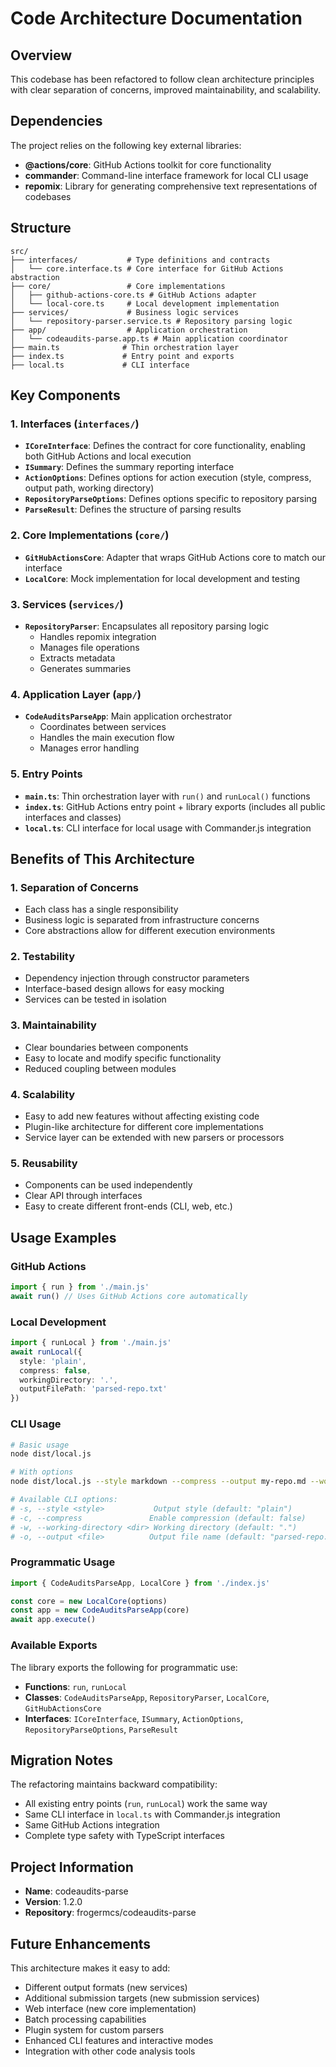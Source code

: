 # Code Architecture Documentation

## Overview

This codebase has been refactored to follow clean architecture principles with clear separation of concerns, improved maintainability, and scalability.

## Dependencies

The project relies on the following key external libraries:
- **@actions/core**: GitHub Actions toolkit for core functionality
- **commander**: Command-line interface framework for local CLI usage
- **repomix**: Library for generating comprehensive text representations of codebases

## Structure

```
src/
├── interfaces/           # Type definitions and contracts
│   └── core.interface.ts # Core interface for GitHub Actions abstraction
├── core/                 # Core implementations
│   ├── github-actions-core.ts # GitHub Actions adapter
│   └── local-core.ts     # Local development implementation
├── services/             # Business logic services
│   └── repository-parser.service.ts # Repository parsing logic
├── app/                  # Application orchestration
│   └── codeaudits-parse.app.ts # Main application coordinator
├── main.ts              # Thin orchestration layer
├── index.ts             # Entry point and exports
├── local.ts             # CLI interface
```

## Key Components

### 1. Interfaces (`interfaces/`)
- **`ICoreInterface`**: Defines the contract for core functionality, enabling both GitHub Actions and local execution
- **`ISummary`**: Defines the summary reporting interface
- **`ActionOptions`**: Defines options for action execution (style, compress, output path, working directory)
- **`RepositoryParseOptions`**: Defines options specific to repository parsing
- **`ParseResult`**: Defines the structure of parsing results

### 2. Core Implementations (`core/`)
- **`GitHubActionsCore`**: Adapter that wraps GitHub Actions core to match our interface
- **`LocalCore`**: Mock implementation for local development and testing

### 3. Services (`services/`)
- **`RepositoryParser`**: Encapsulates all repository parsing logic
  - Handles repomix integration
  - Manages file operations
  - Extracts metadata
  - Generates summaries

### 4. Application Layer (`app/`)
- **`CodeAuditsParseApp`**: Main application orchestrator
  - Coordinates between services
  - Handles the main execution flow
  - Manages error handling

### 5. Entry Points
- **`main.ts`**: Thin orchestration layer with `run()` and `runLocal()` functions
- **`index.ts`**: GitHub Actions entry point + library exports (includes all public interfaces and classes)
- **`local.ts`**: CLI interface for local usage with Commander.js integration

## Benefits of This Architecture

### 1. **Separation of Concerns**
- Each class has a single responsibility
- Business logic is separated from infrastructure concerns
- Core abstractions allow for different execution environments

### 2. **Testability**
- Dependency injection through constructor parameters
- Interface-based design allows for easy mocking
- Services can be tested in isolation

### 3. **Maintainability**
- Clear boundaries between components
- Easy to locate and modify specific functionality
- Reduced coupling between modules

### 4. **Scalability**
- Easy to add new features without affecting existing code
- Plugin-like architecture for different core implementations
- Service layer can be extended with new parsers or processors

### 5. **Reusability**
- Components can be used independently
- Clear API through interfaces
- Easy to create different front-ends (CLI, web, etc.)

## Usage Examples

### GitHub Actions
```typescript
import { run } from './main.js'
await run() // Uses GitHub Actions core automatically
```

### Local Development
```typescript
import { runLocal } from './main.js'
await runLocal({
  style: 'plain',
  compress: false,
  workingDirectory: '.',
  outputFilePath: 'parsed-repo.txt'
})
```

### CLI Usage
```bash
# Basic usage
node dist/local.js

# With options
node dist/local.js --style markdown --compress --output my-repo.md --working-directory ./src

# Available CLI options:
# -s, --style <style>           Output style (default: "plain")
# -c, --compress               Enable compression (default: false)
# -w, --working-directory <dir> Working directory (default: ".")
# -o, --output <file>          Output file name (default: "parsed-repo.txt")
```

### Programmatic Usage
```typescript
import { CodeAuditsParseApp, LocalCore } from './index.js'

const core = new LocalCore(options)
const app = new CodeAuditsParseApp(core)
await app.execute()
```

### Available Exports
The library exports the following for programmatic use:
- **Functions**: `run`, `runLocal`
- **Classes**: `CodeAuditsParseApp`, `RepositoryParser`, `LocalCore`, `GitHubActionsCore`
- **Interfaces**: `ICoreInterface`, `ISummary`, `ActionOptions`, `RepositoryParseOptions`, `ParseResult`

## Migration Notes

The refactoring maintains backward compatibility:
- All existing entry points (`run`, `runLocal`) work the same way
- Same CLI interface in `local.ts` with Commander.js integration
- Same GitHub Actions integration
- Complete type safety with TypeScript interfaces

## Project Information

- **Name**: codeaudits-parse
- **Version**: 1.2.0
- **Repository**: frogermcs/codeaudits-parse

## Future Enhancements

This architecture makes it easy to add:
- Different output formats (new services)
- Additional submission targets (new submission services)
- Web interface (new core implementation)
- Batch processing capabilities
- Plugin system for custom parsers
- Enhanced CLI features and interactive modes
- Integration with other code analysis tools
